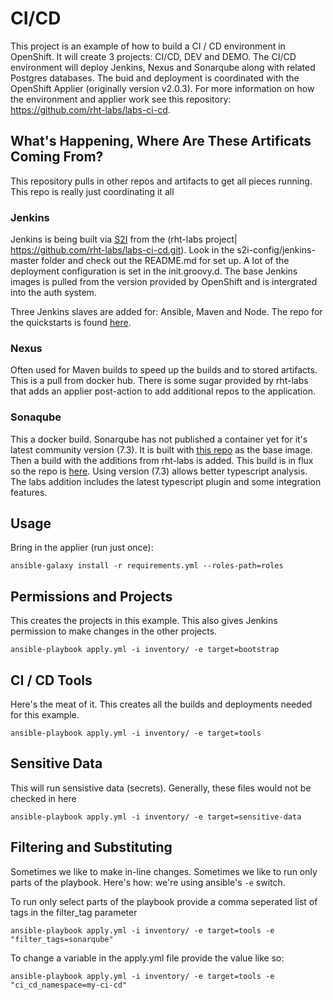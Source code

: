 # CI/CD

This project is an example of how to build a CI / CD environment in OpenShift. It will create 3 projects: CI/CD, DEV and DEMO. The CI/CD environment will deploy Jenkins, Nexus and Sonarqube along with related Postgres databases. The buid and deployment is coordinated with the OpenShift Applier (originally version v2.0.3). For more information on how the environment and applier work see this repository: https://github.com/rht-labs/labs-ci-cd.

## What's Happening, Where Are These Artificats Coming From?

This repository pulls in other repos and artifacts to get all pieces running. This repo is really just coordinating it all

### Jenkins

Jenkins is being built via [S2I](https://github.com/openshift/source-to-image) from the (rht-labs project| https://github.com/rht-labs/labs-ci-cd.git). Look in the s2i-config/jenkins-master folder and check out the README.md for set up. A lot of the deployment configuration is set in the init.groovy.d. The base Jenkins images is pulled from the version provided by OpenShift and is intergrated into the auth system.

Three Jenkins slaves are added for: Ansible, Maven and Node. The repo for the quickstarts is found [here](https://github.com/redhat-cop/containers-quickstarts.git).

### Nexus

Often used for Maven builds to speed up the builds and to stored artifacts. This is a pull from docker hub. There is some sugar provided by rht-labs that adds an applier post-action to add additional repos to the application. 

### Sonaqube

This a docker build. Sonarqube has not published a container yet for it's latest community version (7.3). It is built with [this repo](https://github.com/mcanoy/sonarqube.git) as the base image. Then a build with the additions from rht-labs is added. This build is in flux so the repo is [here](https://github.com/mcanoy/labs-ci-cd/tree/sonar-build). Using version (7.3) allows better typescript analysis. The labs addition includes the latest typescript plugin and some integration features.

## Usage

Bring in the applier (run just once):

```
ansible-galaxy install -r requirements.yml --roles-path=roles
```

## Permissions and Projects

This creates the projects in this example. This also gives Jenkins permission to make changes in the other projects.

```
ansible-playbook apply.yml -i inventory/ -e target=bootstrap
```

## CI / CD Tools

Here's the meat of it. This creates all the builds and deployments needed for this example.

```
ansible-playbook apply.yml -i inventory/ -e target=tools
```

## Sensitive Data

This will run sensistive data (secrets). Generally, these files would not be checked in here

```
ansible-playbook apply.yml -i inventory/ -e target=sensitive-data
```

## Filtering and Substituting

Sometimes we like to make in-line changes. Sometimes we like to run only parts of the playbook. Here's how: we're using ansible's `-e` switch. 

To run only select parts of the playbook provide a comma seperated list of tags in the filter_tag parameter

```
ansible-playbook apply.yml -i inventory/ -e target=tools -e "filter_tags=sonarqube"
```
To change a variable in the apply.yml file provide the value like so:

```
ansible-playbook apply.yml -i inventory/ -e target=tools -e "ci_cd_namespace=my-ci-cd"
```

